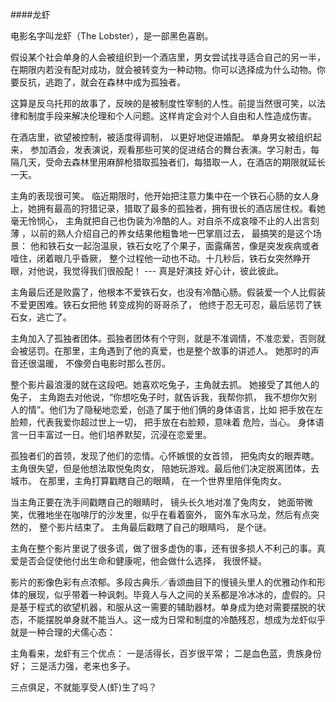 ####龙虾

电影名字叫龙虾（The Lobster），是一部黑色喜剧。

假设某个社会单身的人会被组织到一个酒店里，男女尝试找寻适合自己的另一半， 在期限内若没有配对成功，就会被转变为一种动物。你可以选择成为什么动物。你要反抗，逃跑了，就会在森林中成为孤独者。

这算是反乌托邦的故事了，反映的是被制度性宰制的人性。前提当然很可笑，以法律和制度手段来解决伦理和个人问题。这样肯定会对个人自由和人性造成伤害。

  在酒店里，欲望被控制，被适度得调制， 以更好地促进婚配。 单身男女被组织起来， 参加酒会，发表演说，观看那些可笑的促进结合的舞台表演。学习射击，每隔几天，受命去森林里用麻醉枪猎取孤独者们，每猎取一人，在酒店的期限就延长一天。 

  主角的表现很可笑。 临近期限时，他开始把注意力集中在一个铁石心肠的女人身上，她拥有最高的狩猎记录，猎取了最多的孤独者，拥有很长的酒店居住权。看她毫无怜悯心， 主角就把自己也伪装为冷酷的人。对自杀不成哀嚎不止的人出言刻薄 ，以前的熟人介绍自己的养女结果他粗鲁地一巴掌扇过去， 最搞笑的是这个场景： 他和铁石女一起泡温泉，铁石女吃了个果子，面露痛苦，像是突发疾病或者噎住，闭着眼几乎昏厥， 整个过程他一动也不动。十几秒后，铁石女突然睁开眼，对他说，我觉得我们很般配！ --- 真是好演技 好心计，彼此彼此。

   主角最后还是败露了，他根本不爱铁石女，也没有冷酷心肠。假装爱一个人比假装不爱更困难。铁石女把他 转变成狗的哥哥杀了， 他终于忍无可忍，最后惩罚了铁石女，逃亡了。
   
   主角加入了孤独者团体。孤独者团体有个守则，就是不准调情，不准恋爱，否则就会被惩罚。在那里，主角遇到了他的真爱，也是整个故事的讲述人。 她那时的声音还很温暖， 不像旁白电影时那么苍厉。
   
   整个影片最浪漫的就在这段吧。她喜欢吃兔子，主角就去抓。 她接受了其他人的兔子， 主角跑去对他说，“你想吃兔子时，就告诉我，我帮你抓， 我不想你欠别人的情”。他们为了隐秘地恋爱，创造了属于他们俩的身体语言，比如 把手放在左脸颊，代表我爱你超过世上一切， 把手放在右脸颊，意味着 危险，当心。 身体语言一日丰富过一日。他们培养默契，沉浸在恋爱里。
   
   孤独者们的首领，发现了他们的恋情。心怀嫉恨的女首领， 把兔肉女的眼弄瞎。主角很失望，但是他想法取悦兔肉女， 陪她玩游戏。最后他们决定脱离团体，去城市。 在那里，主角打算戳瞎自己的眼睛， 在一个世界里陪伴兔肉女。
   
   当主角正要在洗手间戳瞎自己的眼睛时， 镜头长久地对准了兔肉女， 她面带微笑，优雅地坐在咖啡厅的沙发里，似乎在看着窗外， 窗外车水马龙，然后有点突然的， 整个影片结束了。 主角最后戳瞎了自己的眼睛吗， 是个谜。
   
   主角在整个影片里说了很多谎，做了很多虚伪的事，还有很多损人不利己的事。真爱是否会促使他付出生命和健康呢，他会做什么选择， 我很怀疑。
   

   影片的影像色彩有点浓郁。多段古典乐／香颂曲目下的慢镜头里人的优雅动作和形体的展现，似乎带着一种讽刺。毕竟人与人之间的关系都是冷冰冰的，虚假的。只是基于程式的欲望机器，和服从这一需要的辅助器材。单身成为绝对需要摆脱的状态，不能摆脱单身就不能当人。这一成为日常和制度的冷酷残忍，想成为龙虾似乎就是一种合理的犬儒心态：
   
   主角看来，龙虾有三个优点：
   一是活得长，百岁很平常；
   二是血色蓝，贵族身份好；
   三是活力强，老来也多子。
   
  三点俱足，不就能享受人(虾)生了吗？
   
